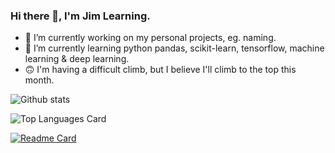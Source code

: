 ### Hi there 👋, I'm Jim Learning.

- 🔭 I’m currently working on my personal projects, eg. naming.
- 🌱 I’m currently learning python pandas, scikit-learn, tensorflow, machine learning & deep learning.
- 🙃 I'm having a difficult climb, but I believe I'll climb to the top this month.

![Github stats](https://github-readme-stats.vercel.app/api?username=jimlearning&theme=highcontrast&show_icons=true&count_private=true)

![Top Languages Card](https://github-readme-stats.vercel.app/api/top-langs/?username=jimlearning&count_private=true&hide=html,css)

[![Readme Card](https://github-readme-stats.vercel.app/api/pin/?username=jimlearning&repo=jimlearning.github.io)](https://github.com/jimlearning/jimlearning.github.io)

<!--
**jimlearning/jimlearning** is a ✨ _special_ ✨ repository because its `README.md` (this file) appears on your GitHub profile.

Here are some ideas to get you started:

- 🔭 I’m currently working on ...
- 🌱 I’m currently learning ...
- 👯 I’m looking to collaborate on ...
- 🤔 I’m looking for help with ...
- 💬 Ask me about ...
- 📫 How to reach me: ...
- 😄 Pronouns: ...
- ⚡ Fun fact: ...
-->
